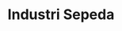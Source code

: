 ---
id: 35
title : Industri Sepeda
linkurl: https://kutt.it/iFP0HT
fitur: aspekpajak
category: aspekpajak
createdTime : 31/07/2019
modifiedTime : 14/01/2010
topik: Versi Lengkap
---